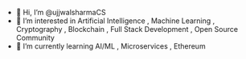 - 👋 Hi, I’m @ujjwalsharmaCS
- 👀 I’m interested in Artificial Intelligence , Machine Learning , Cryptography , Blockchain , Full Stack Development , Open Source Community
- 🌱 I’m currently learning AI/ML , Microservices , Ethereum 

<!---
ujjwalsharmaCS/ujjwalsharmaCS is a ✨ special ✨ repository because its `README.md` (this file) appears on your GitHub profile.
You can click the Preview link to take a look at your changes.
--->
